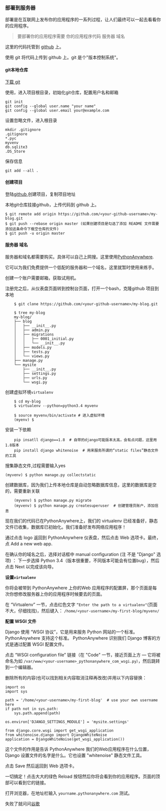 ### 部署到服务器

部署是在互联网上发布你的应用程序的一系列过程，让人们最终可以一起去看看你的应用程序。

>  要部署你的应用程序需要 你的应用程序代码 服务器 域名

这里的代码托管到 [github](github.com) 上。

使用 git 将代码上传到 github 上。git 是个"版本控制系统"。

#### git本地仓库

[下载 git](https://git-scm.com) 

使用，进入项目根目录，初始化git仓库，配置用户名和邮箱

	git init
	git config --global user.name "your name"
	git config --global user.email your@example.com

设置忽略文件，进入根目录

	mkdir .gitignore
	.gitignore
	*.pyc
	myvenv
	db.sqlite3
	.DS_Store

保存信息

	git add --all .

#### 创建项目

登陆[github](github.com),创建项目，复制项目地址

本地git仓库挂接github，上传代码到 github 上。

	$ git remote add origin https://github.com/<your-github-username>/my-blog.git
	$ git push --rebase origin master (如果创建项目是勾选了添加 README 文件需要添加这条命令下载空仓库的文件)
	$ git push -u origin master

#### 服务器 域名


服务器和域名都需要购买。具体可以自己上网搜。这里使用[PythonAnywhere](www.pythonanywhere.com).

它可以为我们免费提供一个低配的服务器和一个域名，这里就暂时使用来练手。

创建一个账户需要邮箱，获取试用机。

注册完之后，从仪表盘页面转到控制台页面，打开一个bash，克隆github 项目到本地

```
	$ git clone https://github.com/<your-github-username>/my-blog.git

	$ tree my-blog
	my-blog/
	├── blog
	│   ├── __init__.py
	│   ├── admin.py
	│   ├── migrations
	│   │   ├── 0001_initial.py
	│   │   └── __init__.py
	│   ├── models.py
	│   ├── tests.py
	│   └── views.py
	├── manage.py
	└── mysite
	    ├── __init__.py
	    ├── settings.py
	    ├── urls.py
	    └── wsgi.py
```

创建虚拟环境`virtualenv`

```
	$ cd my-blog
	$ virtualenv --python=python3.4 myvenv

	$ source myvenv/bin/activate # 进入虚拟环境
	(myenv) $
```

安装一下依赖

```
	pip insatll django==1.8  # 自带的django可能版本太高，会有点问题，这里用1.8版本
	pip install django whitenoise  # 用来服务所谓的“static files”静态文件的工具
```

搜集静态文件,过程需要输入yes

`(myvenv) $ python manage.py collectstatic`

创建数据库，因为我们上传本地仓库是自动忽略数据库信息，这里的数据库是空的，需要重新关联

```
	(myvenv) $ python manage.py migrate
	(myvenv) $ python manage.py createsuperuser  # 创建管理员账户，添加信息
```

现在我们的代码已在PythonAnywhere上，我们的 virtualenv 已经准备好，静态文件已收集，数据库已初始化。我们准备好发布网络应用程序！

通过点击 logo 返回到 PythonAnywhere 仪表盘，然后点击 Web 选项卡。最终，点 Add a new web app.

在确认你的域名之后，选择对话框中 manual configuration (注 不是 "Django" 选项) ： 下一步选择 Python 3.4（版本很重要，不同版本可能会有位置bug），然后点击 Next 以完成该向导。

**设置`virtualenv`**

你将会被带到 PythonAnywhere 上你的Web 应用程序的配置屏，那个页面是每次你想修改服务器上你的应用程序时候要去的页面。

在 “Virtualenv” 一节，点击红色文字 `“Enter the path to a virtualenv"`(页面不大，仔细找找)，然后键入： `/home/<your-username>/my-first-blog/myvenv/`

**配置 WSGI 文件**

Django 使用 “WSGI 协议”，它是用来服务 Python 网站的一个标准。PythonAnywhere 支持这个标准。 PythonAnywhere 识别我们 Django 博客的方式是通过配置 WSGI 配置文件。

点击 “WSGI configuration file” 链接（在 "Code" 一节，接近页面上方 — 它将被命名为如 `/var/www/<your-username>_pythonanywhere_com_wsgi.py）`，然后跳转到一个编辑器。

删除所有的内容(也可以找到相关内容取消注释再改改)并用以下内容替换：

```
import os
import sys

path = '/home/<your-username>/my-first-blog'  # use your own username here
if path not in sys.path:
    sys.path.append(path)

os.environ['DJANGO_SETTINGS_MODULE'] = 'mysite.settings'

from django.core.wsgi import get_wsgi_application
from whitenoise.django import DjangoWhiteNoise
application = DjangoWhiteNoise(get_wsgi_application())
```

这个文件的作用是告诉 PythonAnywhere 我们的Web应用程序在什么位置，Django 设置文件的名字是什么。它也设置 "whitenoise" 静态文件工具。

点击 Save 然后返回到 Web 选项卡。

一切搞定！点击大大的绿色 Reload 按钮然后你将会看到你的应用程序。页面的顶部可以看到它的链接。

打开浏览器，在地址栏输入 `yourname.pythonanywhere.com`  测试。

失败了就问问[谷歌](google.com.hk)